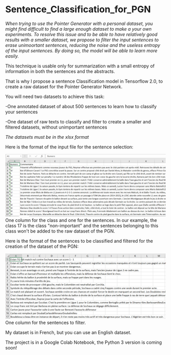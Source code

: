 # Sentence_Classification_for_PGN

*When trying to use the Pointer Generator with a personal dataset, you might find difficult to find a large enough dataset to make a your own experiments. To resolve this issue and to be able to have relatively good results with a smaller dataset, we propose to filter the input sentences to erase unimoortant sentences, reducing the noise and the useless entropy of the input sentences. By doing so, the model will be able to learn more easily.*

This technique is usable only for summarization with a small entropy of information in both the sentences and the abstracts.

That is why I propose a sentence Classification model in Tensorflow 2.0, to create a raw dataset for the Pointer Generator Network.

You will need two datasets to achieve this task:

-One annotated dataset of about 500 sentences to learn how to classify your sentences

-One dataset of raw texts to classify and filter to create a smaller and filtered datasets, without unimportant sentences

*The datasets must be in the xlsx format*

Here is the format of the input file for the sentence selection:

![Screenshot](Format_Setence_Classification.PNG)
One column for the class and one for the sentences. In our example, the class 17 is the class "non-important" and the sentences belonging to this class won't be added to the raw dataset of the PGN.

Here is the format of the sentences to be classified and filtered for the creation of the dataset of the PGN:

![Screenshot](Format_Sentences_for_Dataset_Creation.PNG)
One column for the sentences to filter.

My dataset is in French, but you can use an English dataset.

The project is in a Google Colab Notebook, the Python 3 version is coming soon!
